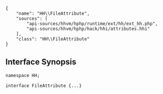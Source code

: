 ``` yamlmeta
{
    "name": "HH\\FileAttribute",
    "sources": [
        "api-sources/hhvm/hphp/runtime/ext/hh/ext_hh.php",
        "api-sources/hhvm/hphp/hack/hhi/attributes.hhi"
    ],
    "class": "HH\\FileAttribute"
}
```




## Interface Synopsis




``` Hack
namespace HH;

interface FileAttribute {...}
```



<!-- HHAPIDOC -->

